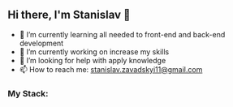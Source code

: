 ## Hi there, I'm Stanislav 👋

- 🌱 I’m currently learning all needed to front-end and back-end development
- 🔭 I’m currently working on increase my skills
- 🤔 I’m looking for help with apply knowledge
- 📫 How to reach me: stanislav.zavadskyi11@gmail.com

### My Stack:

